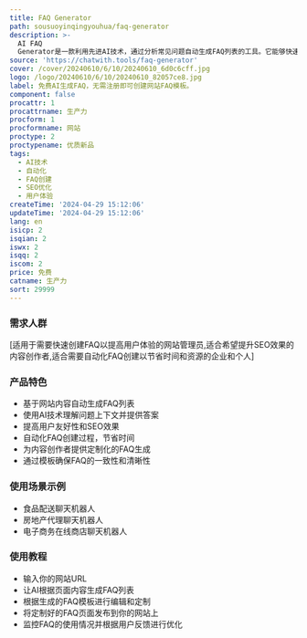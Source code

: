```yaml
---
title: FAQ Generator
path: sousuoyinqingyouhua/faq-generator
description: >-
  AI FAQ
  Generator是一款利用先进AI技术，通过分析常见问题自动生成FAQ列表的工具。它能够快速高效地生成FAQ，节省时间和资源，同时提供准确的答案，帮助提高客户满意度，并改善SEO效果。
source: 'https://chatwith.tools/faq-generator'
cover: /cover/20240610/6/10/20240610_6d0c6cff.jpg
logo: /logo/20240610/6/10/20240610_82057ce8.jpg
label: 免费AI生成FAQ，无需注册即可创建网站FAQ模板。
component: false
procattr: 1
procattrname: 生产力
procform: 1
procformname: 网站
proctype: 2
proctypename: 优质新品
tags:
  - AI技术
  - 自动化
  - FAQ创建
  - SEO优化
  - 用户体验
createTime: '2024-04-29 15:12:06'
updateTime: '2024-04-29 15:12:06'
lang: en
isicp: 2
isqian: 2
iswx: 2
isqq: 2
iscom: 2
price: 免费
catname: 生产力
sort: 29999
---
```




### 需求人群
[适用于需要快速创建FAQ以提高用户体验的网站管理员,适合希望提升SEO效果的内容创作者,适合需要自动化FAQ创建以节省时间和资源的企业和个人]

### 产品特色
* 基于网站内容自动生成FAQ列表
* 使用AI技术理解问题上下文并提供答案
* 提高用户友好性和SEO效果
* 自动化FAQ创建过程，节省时间
* 为内容创作者提供定制化的FAQ生成
* 通过模板确保FAQ的一致性和清晰性

### 使用场景示例
* 食品配送聊天机器人
* 房地产代理聊天机器人
* 电子商务在线商店聊天机器人

### 使用教程
* 输入你的网站URL
* 让AI根据页面内容生成FAQ列表
* 根据生成的FAQ模板进行编辑和定制
* 将定制好的FAQ页面发布到你的网站上
* 监控FAQ的使用情况并根据用户反馈进行优化

  
